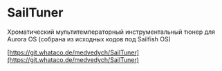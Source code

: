SailTuner
===================

Хроматический мультитемператорный инструментальный тюнер для Aurora OS (собрана из исходных кодов под Sailfish OS)

[https://git.whataco.de/medvedych/SailTuner](https://git.whataco.de/medvedych/SailTuner)
